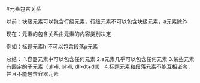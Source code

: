 #元素包含关系

以前：块级元素可以包含行级元素，行级元素不可以包含块级元素，a元素除外

现在：元素的包含关系由元素的内容类别决定

例如：标题元素h 不可以包含段落p元素

总结：
  1.容器元素中可以包含任何元素
  2.a元素几乎可以包含任何元素
  3.某些元素有固定的子元素（ul>li,  ol>li,  dl>dt+dd）
  4.标题元素和段落元素不能互相嵌套，并且不能包含容器元素
